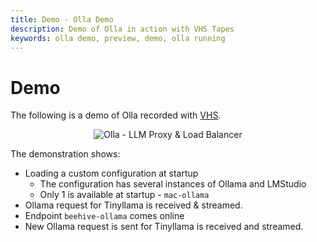 ```yaml
---
title: Demo - Olla Demo
description: Demo of Olla in action with VHS Tapes
keywords: olla demo, preview, demo, olla running
---
```


# Demo

The following is a demo of Olla recorded with [VHS](https://vhs.charm.sh/).

<div align="center">
  <img src="../assets/demos/olla-v1.0.x-demo.gif" alt="Olla - LLM Proxy & Load Balancer" style="max-width: 100%; height: auto;">
</div>

The demonstration shows:

- Loading a custom configuration at startup
  - The configuration has several instances of Ollama and LMStudio
  - Only 1 is available at startup - `mac-ollama`
- Ollama request for Tinyllama is received & streamed.
- Endpoint `beehive-ollama` comes online
- New Ollama request is sent for Tinyllama is received and streamed.